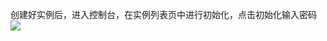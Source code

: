 ﻿创建好实例后，进入控制台，在实例列表页中进行初始化，点击初始化输入密码
![](http://imgcache.tce.fsphere.cn/image/mc.qcloudimg.com/static/img/2bb8bac2f0b80bbcf658b947be26071e/chushihua.png)